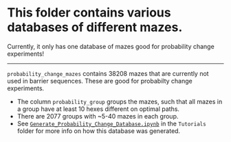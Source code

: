 #  This folder contains various databases of different mazes.

Currently, it only has one database of mazes good for probability change experiments! 

-----


`probability_change_mazes` contains 38208 mazes that are currently not used in barrier sequences. These are good for probabilty change experiments.
- The column `probability_group` groups the mazes, such that all mazes in a group have at least 10 hexes different on optimal paths.
- There are 2077 groups with ~5-40 mazes in each group.
- See [`Generate_Probability_Change_Database.ipynb`](../Tutorials/Generate_Probability_Change_Database.ipynb) in the `Tutorials` folder for more info on how this database was generated.